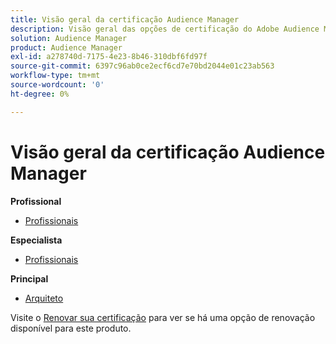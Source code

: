 ```yaml
---
title: Visão geral da certificação Audience Manager
description: Visão geral das opções de certificação do Adobe Audience Manager
solution: Audience Manager
product: Audience Manager
exl-id: a278740d-7175-4e23-8b46-310dbf6fd97f
source-git-commit: 6397c96ab0ce2ecf6cd7e70bd2044e01c23ab563
workflow-type: tm+mt
source-wordcount: '0'
ht-degree: 0%

---
```


# Visão geral da certificação Audience Manager

**Profissional**

* [Profissionais](/help/certifications/aam/aam-p-business.md) <!--AD0-E458-->

**Especialista**

* [Profissionais](/help/certifications/aam/aam-e-business.md) <!--AD0-E457-->

**Principal**

* [Arquiteto](/help/certifications/aam/aam-m-architect.md) <!--AD0-E454-->

Visite o [Renovar sua certificação](/help/certifications/renew.md) para ver se há uma opção de renovação disponível para este produto.
